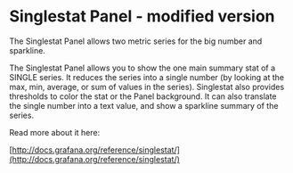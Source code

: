 # Singlestat Panel - modified version

The Singlestat Panel allows two metric series for the big number and sparkline.

The Singlestat Panel allows you to show the one main summary stat of a SINGLE series. It reduces the series into a single number (by looking at the max, min, average, or sum of values in the series). Singlestat also provides thresholds to color the stat or the Panel background. It can also translate the single number into a text value, and show a sparkline summary of the series.

Read more about it here:

[http://docs.grafana.org/reference/singlestat/](http://docs.grafana.org/reference/singlestat/)
